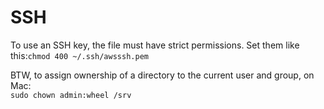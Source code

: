 # SSH

To use an SSH key, the file must have strict permissions. Set them like this:`chmod 400 ~/.ssh/awsssh.pem` 



BTW, to assign ownership of a directory to the current user and group, on Mac:  
`sudo chown admin:wheel /srv`  













